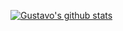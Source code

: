 [![Gustavo's github stats](https://github-readme-stats.vercel.app/api?username=gutorc92)](https://github.com/anuraghazra/github-readme-stats)
